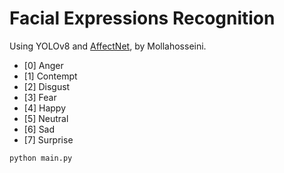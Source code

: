 # Facial Expressions Recognition

Using YOLOv8 and [AffectNet](http://mohammadmahoor.com/affectnet/), by Mollahosseini.

- [0] Anger
- [1] Contempt
- [2] Disgust
- [3] Fear
- [4] Happy
- [5] Neutral
- [6] Sad
- [7] Surprise

```sh
python main.py
```
